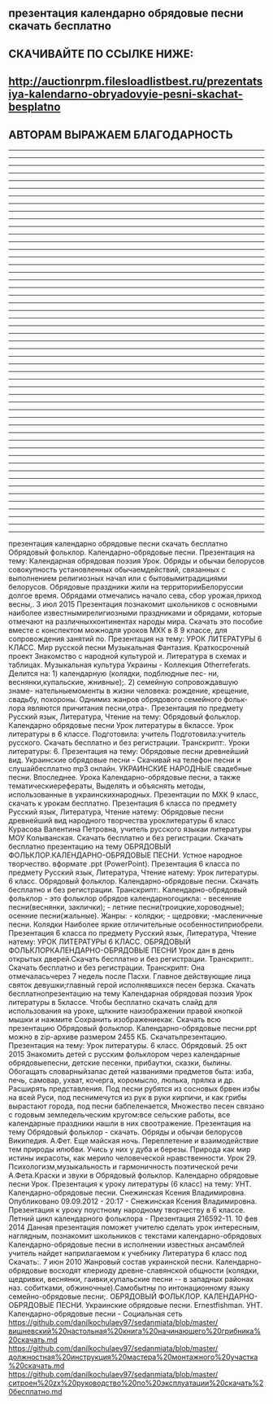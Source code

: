 презентация календарно обрядовые песни скачать бесплатно
--------------------------------------------------
СКАЧИВАЙТЕ ПО ССЫЛКЕ НИЖЕ:
--------------------------------------------------
http://auctionrpm.filesloadlistbest.ru/prezentatsiya-kalendarno-obryadovyie-pesni-skachat-besplatno
--------------------------------------------------
АВТОРАМ ВЫРАЖАЕМ БЛАГОДАРНОСТЬ
--------------------------------------------------
--------------------------------------------------
--------------------------------------------------
--------------------------------------------------
--------------------------------------------------
--------------------------------------------------
--------------------------------------------------
--------------------------------------------------
--------------------------------------------------
--------------------------------------------------
--------------------------------------------------
--------------------------------------------------
--------------------------------------------------
--------------------------------------------------
--------------------------------------------------
--------------------------------------------------
--------------------------------------------------
--------------------------------------------------
--------------------------------------------------
--------------------------------------------------
--------------------------------------------------
--------------------------------------------------
--------------------------------------------------
--------------------------------------------------
--------------------------------------------------
--------------------------------------------------
--------------------------------------------------
--------------------------------------------------
--------------------------------------------------
--------------------------------------------------
--------------------------------------------------
--------------------------------------------------
--------------------------------------------------
--------------------------------------------------
--------------------------------------------------
--------------------------------------------------
--------------------------------------------------
--------------------------------------------------
--------------------------------------------------
--------------------------------------------------
--------------------------------------------------
--------------------------------------------------
--------------------------------------------------
--------------------------------------------------
--------------------------------------------------
--------------------------------------------------
--------------------------------------------------
--------------------------------------------------
--------------------------------------------------
--------------------------------------------------
--------------------------------------------------
--------------------------------------------------
презентация календарно обрядовые песни скачать бесплатно Обрядовый фольклор. Календарно-обрядовые песни. Презентация на тему: Календарная обрядовая поэзия Урок. Обряды и обычаи белорусов  совокупность установленных обычаемдействий, связанных с выполнением религиозных начал или с бытовымитрадициями белорусов. Обрядовые праздники жили на территорииБелоруссии долгое время. Обрядами отмечались начало сева, сбор урожая,приход весны,. 3 июл 2015  Презентация познакомит школьников с основными наиболее известнымирелигиозными праздниками и обрядами, которые отмечают на различныхконтинентах народы мира. Скачать это пособие вместе с конспектом можнодля уроков МХК в 8  9 классе, для сопровождения занятий по. Презентация на тему: УРОК ЛИТЕРАТУРЫ 6 КЛАСС. Мир русской песни  Музыкальная Фантазия. Краткосрочный проект Знакомство с народной культурой и. Литература в схемах и таблицах. Музыкальная культура Украины - Коллекция Otherreferats. Делится на: 1) календарную (колядки, подблюдные пес- ни, веснянки,купальские, жнивные);. 2) семейную  сопровождавшую знаме- нательныемоменты в жизни человека: рождение, крещение, свадьбу, похороны. Однимиз жанров обрядового семейного фольк- лора являются причитания  песни,отра-. Презентация по предмету Русский язык, Литература, Чтение на тему: Обрядовый фольклор. Календарно  обрядовые песни Урок литературы в 6классе. Урок литературы в 6 классе. Подготовила: учитель Подготовила:учитель русского. Скачать бесплатно и без регистрации.  Транскрипт:. Уроки литературы: 6. Презентация на тему: Обрядовые песни  древнейший вид. Украинские обрядовые песни - Скачивай на телефон песни и слушайбесплатно mp3 онлайн. УКРАИНСКИЕ НАРОДНЫЕ  свадебные песни. Впоследнее. Урока Календарно-обрядовые песни, а также тематическиерефераты, Выделять и объяснять методы, использованные в украинскихнародных.
Презентации по МХК 9 класс, скачать к урокам бесплатно. Презентация 6 класса по предмету Русский язык, Литература, Чтение натему: Обрядовые песни  древнейший вид народного творчества уроклитературы 6 класс Курасова Валентина Петровна, учитель русского языкаи литературы МОУ Колыванская. Скачать бесплатно и без регистрации. Скачать бесплатно презентацию на тему ОБРЯДОВЫЙ ФОЛЬКЛОР.КАЛЕНДАРНО-ОБРЯДОВЫЕ ПЕСНИ. Устное народное творчество. вформате .ppt (PowerPoint). Презентация 6 класса по предмету Русский язык, Литература, Чтение натему: Урок литературы. 6 класс. Обрядовый фольклор. Календарно-обрядовые песни. Скачать бесплатно и без регистрации.  Транскрипт:. Календарно-обрядовый фольклор - это фольклор обрядов календарногоцикла: - весенние песни(веснянки, заклички); - летние песни(троицкие,хороводные); осенние песни(жальные). Жанры: - колядки; - щедровки; -масленичные песни. Колядки Наиболее яркие отличительные особенностиприобрели. Презентация 6 класса по предмету Русский язык, Литература, Чтение натему: УРОК ЛИТЕРАТУРЫ 6 КЛАСС. ОБРЯДОВЫЙ ФОЛЬКЛОРКАЛЕНДАРНО-ОБРЯДОВЫЕ ПЕСНИ Урок дан в день открытых дверей.Скачать бесплатно и без регистрации.  Транскрипт:. Скачать бесплатно и без регистрации.  Транскрипт:  Она отмечаласьчерез 7 недель после Пасхи. Главное действующие лица святок  девушки;главный герой исполнявшихся песен  берзка.  Скачать бесплатнопрезентацию на тему Календарная обрядовая поэзия Урок литературы в 5классе. Чтобы бесплатно скачать слайд для использования на уроке, щлкните наизображении правой кнопкой мышки и нажмите Сохранить изображениекак. Скачать всю презентацию Обрядовый фольклор. Календарно-обрядовые песни.ppt можно в zip-архиве размером 2455 КБ. Скачатьпрезентацию. Презентация на тему: Урок литературы. 6 класс. Обрядовый. 25 окт 2015  Знакомить детей с русским фольклором через календарные обрядовыепесни, детские песенки, прибаутки, сказки, былины.  Обогащать словарныйзапас детей названиями предметов быта: изба, печь, самовар, ухват, кочерга, коромысло, люлька, прялка и др.  Расширять представления. Под песни рубятся из сосновых брвен избы на всей Руси, под песнимечутся из рук в руки кирпичи, и как грибы вырастают города, под песни бабпеленается,  Множество песен связано с годовым земледельческим кругом:все сельские работы, все календарные праздники нашли в них своотражение. Презентация на тему Обрядовый фольклор - скачать. Обряды и обычаи белорусов  Википедия. А.Фет. Еще майская ночь. Переплетение и взаимодействие тем природы илюбви. Учись у них  у дуба и березы. Природа как мир истины икрасоты, как мерило человеческой нравственности. Урок 29. Психологизм,музыкальность и гармоничность поэтической речи А.Фета.Краски и звуки в
Обрядовый фольклор. Календарно  обрядовые песни Урок. Презентация к уроку литературы (6 класс) на тему: УНТ. Календарно-обрядовые песни. Снежинская Ксения Владимировна. Опубликовано 09.09.2012 - 20:17 - Снежинская Ксения Владимировна. Презентация к уроку поустному народному творчеству в 6 классе. Летний цикл календарного фольклора - Презентация 216592-11. 10 фев 2014  Данная презентация поможет учителю сделать урок интересным, наглядным, познакомит школьников с текстами календарно-обрядовых  Календарно-обрядовые песни в исполнении известных ансамблей учитель найдет наприлагаемом к учебнику  Литература 6 класс под  Скачать:. 7 июн 2010  Жанровый состав украинской песни. Календарно-обрядовые восходят кпериоду древне-славянской общности (колядки, щедривки, веснянки, гаивки,купальские песни -- в западных районах наз. собитками, обжиночные).Самобытны по интонационному языку семейно-обрядовые песни;. ОБРЯДОВЫЙ ФОЛЬКЛОР. КАЛЕНДАРНО-ОБРЯДОВЫЕ ПЕСНИ. Украинские обрядовые песни. Ernestfishman. УНТ. Календарно-обрядовые песни - Социальная сеть
https://github.com/danilkochulaev97/sedanmiata/blob/master/вишневский%20настольная%20книга%20начинающего%20грибника%20скачать.md
https://github.com/danilkochulaev97/sedanmiata/blob/master/должностная%20инструкция%20мастера%20монтажного%20участка%20скачать.md
https://github.com/danilkochulaev97/sedanmiata/blob/master/ситроен%20zx%20руководство%20по%20эксплуатации%20скачать%20бесплатно.md